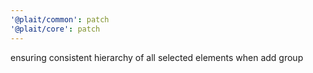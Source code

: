 ```yaml
---
'@plait/common': patch
'@plait/core': patch
---
```


ensuring consistent hierarchy of all selected elements when add group
